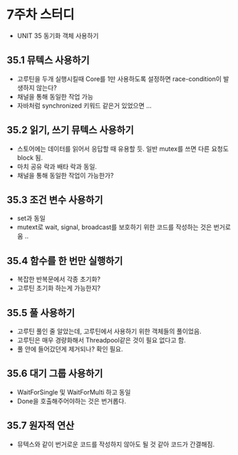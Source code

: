 # 7주차 스터디 

* UNIT 35 동기화 객체 사용하기 

## 35.1 뮤텍스 사용하기 

* 고루틴을 두개 실행시킬때 Core를 1만 사용하도록 설정하면 race-condition이 발생하지 않는다?
* 채널을 통해 동일한 작업 가능 
* 자바처럼 synchronized 키워드 같은거 있었으면 ... 

## 35.2 읽기, 쓰기 뮤텍스 사용하기

* 스토어에는 데이터를 읽어서 응답할 때 유용할 듯. 일반 mutex를 쓰면 다른 요청도 block 됨. 
* 마치 공유 락과 배타 락과 동일.
* 채널을 통해 동일한 작업이 가능한가?

## 35.3 조건 변수 사용하기 

* set과 동일 
* mutext로 wait, signal, broadcast를 보호하기 위한 코드를 작성하는 것은 번거로움 .. 

## 35.4 함수를 한 번만 실행하기 

* 복잡한 반복문에서 각종 초기화?
* 고루틴 초기화 하는게 가능한지?

## 35.5 풀 사용하기

* 고루틴 풀인 줄 알았는데, 고루틴에서 사용하기 위한 객체들의 풀이었음. 
* 고루틴은 매우 경량화해서 Threadpool같은 것이 필요 없다고 함. 
* 풀 안에 들어갔던게 제거되나? 확인 필요.

## 35.6 대기 그룹 사용하기 

* WaitForSingle 및 WaitForMulti 하고 동일
* Done을 호출해주어야하는 것은 번거롭다. 

## 35.7 원자적 연산

* 뮤텍스와 같이 번거로운 코드를 작성하지 않아도 될 것 같아 코드가 간결해짐. 